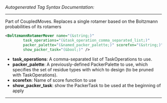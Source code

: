 <!-- THIS IS AN AUTOGENERATED FILE: Don't edit it directly, instead change the schema definition in the code itself. -->

_Autogenerated Tag Syntax Documentation:_

---
Part of CoupledMoves. Replaces a single rotamer based on the Boltzmann probabilities of its rotamers

```xml
<BoltzmannRotamerMover name="(&string;)"
        task_operations="(&task_operation_comma_separated_list;)"
        packer_palette="(&named_packer_palette;)" scorefxn="(&string;)"
        show_packer_task="(&bool;)" />
```

-   **task_operations**: A comma-separated list of TaskOperations to use.
-   **packer_palette**: A previously-defined PackerPalette to use, which specifies the set of residue types with which to design (to be pruned with TaskOperations).
-   **scorefxn**: Name of score function to use
-   **show_packer_task**: show the PackerTask to be used at the beginning of apply

---

